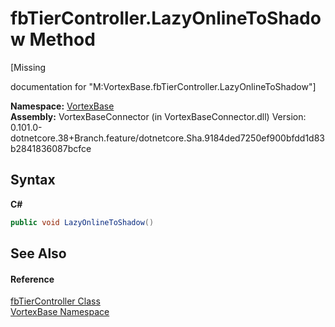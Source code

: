 # fbTierController.LazyOnlineToShadow Method 
 

\[Missing <summary> documentation for "M:VortexBase.fbTierController.LazyOnlineToShadow"\]

**Namespace:**&nbsp;<a href="N_VortexBase.md">VortexBase</a><br />**Assembly:**&nbsp;VortexBaseConnector (in VortexBaseConnector.dll) Version: 0.101.0-dotnetcore.38+Branch.feature/dotnetcore.Sha.9184ded7250ef900bfdd1d83b2841836087bcfce

## Syntax

**C#**<br />
``` C#
public void LazyOnlineToShadow()
```


## See Also


#### Reference
<a href="T_VortexBase_fbTierController.md">fbTierController Class</a><br /><a href="N_VortexBase.md">VortexBase Namespace</a><br />
